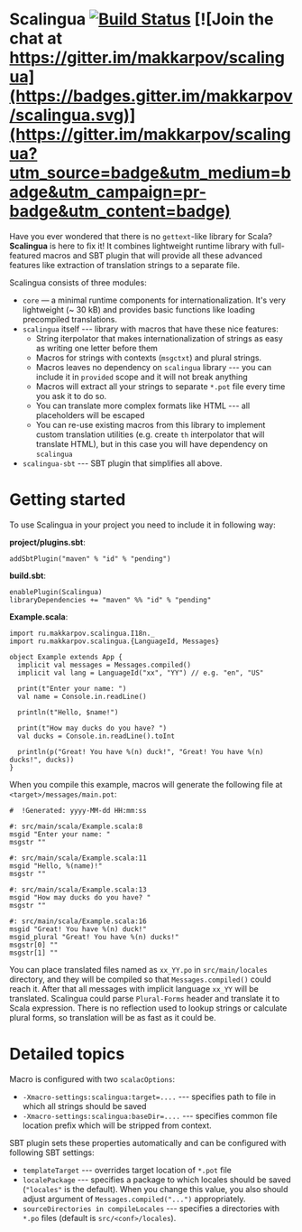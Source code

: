 Scalingua [![Build Status](https://travis-ci.org/makkarpov/scalingua.svg?branch=master)](https://travis-ci.org/makkarpov/scalingua) [![Join the chat at https://gitter.im/makkarpov/scalingua](https://badges.gitter.im/makkarpov/scalingua.svg)](https://gitter.im/makkarpov/scalingua?utm_source=badge&utm_medium=badge&utm_campaign=pr-badge&utm_content=badge)
=========

Have you ever wondered that there is no `gettext`-like library for Scala? **Scalingua** is here to fix it! It combines
lightweight runtime library with full-featured macros and SBT plugin that will provide all these advanced features like
extraction of translation strings to a separate file.

Scalingua consists of three modules:

 * `core` — a minimal runtime components for internationalization. It's very lightweight (~ 30 kB) and provides basic
   functions like loading precompiled translations.
 * `scalingua` itself --- library with macros that have these nice features:
    * String iterpolator that makes internationalization of strings as easy as writing one letter before them
    * Macros for strings with contexts (`msgctxt`) and plural strings.
    * Macros leaves no dependency on `scalingua` library --- you can include it in `provided` scope and it will not break anything
    * Macros will extract all your strings to separate `*.pot` file every time you ask it to do so.
    * You can translate more complex formats like HTML --- all placeholders will be escaped
    * You can re-use existing macros from this library to implement custom translation utilities (e.g. create `th` interpolator that will translate HTML), but in this case you will have dependency on `scalingua`
  * `scalingua-sbt` --- SBT plugin that simplifies all above.

Getting started
===============

To use Scalingua in your project you need to include it in following way:

**project/plugins.sbt**:
    
    addSbtPlugin("maven" % "id" % "pending")

**build.sbt**:

    enablePlugin(Scalingua)
    libraryDependencies += "maven" %% "id" % "pending"

**Example.scala**:

    import ru.makkarpov.scalingua.I18n._
    import ru.makkarpov.scalingua.{LanguageId, Messages}
    
    object Example extends App {
      implicit val messages = Messages.compiled()
      implicit val lang = LanguageId("xx", "YY") // e.g. "en", "US"
      
      print(t"Enter your name: ")
      val name = Console.in.readLine()
      
      println(t"Hello, $name!")
      
      print(t"How may ducks do you have? ")
      val ducks = Console.in.readLine().toInt
      
      println(p("Great! You have %(n) duck!", "Great! You have %(n) ducks!", ducks))
    }

When you compile this example, macros will generate the following file at `<target>/messages/main.pot`:

    #  !Generated: yyyy-MM-dd HH:mm:ss
    
    #: src/main/scala/Example.scala:8
    msgid "Enter your name: "
    msgstr ""
    
    #: src/main/scala/Example.scala:11
    msgid "Hello, %(name)!"
    msgstr ""
    
    #: src/main/scala/Example.scala:13
    msgid "How may ducks do you have? "
    msgstr ""
    
    #: src/main/scala/Example.scala:16
    msgid "Great! You have %(n) duck!"
    msgid_plural "Great! You have %(n) ducks!"
    msgstr[0] ""
    msgstr[1] ""

You can place translated files named as `xx_YY.po` in `src/main/locales` directory, and they will be compiled so that `Messages.compiled()` could reach it. After that all messages with implicit language `xx_YY` will be translated. Scalingua could parse `Plural-Forms` header and translate it to Scala expression. There is no reflection used to lookup strings or calculate plural forms, so translation will be as fast as it could be.

Detailed topics
===============

Macro is configured with two `scalacOptions`:
 * `-Xmacro-settings:scalingua:target=....` --- specifies path to file in which all strings should be saved
 * `-Xmacro-settings:scalingua:baseDir=....` --- specifies common file location prefix which will be stripped from context.

SBT plugin sets these properties automatically and can be configured with following SBT settings:
 * `templateTarget` --- overrides target location of `*.pot` file
 * `localePackage` --- specifies a package to which locales should be saved (`"locales"` is the default). When you change this value, you also should adjust argument of `Messages.compiled("...")` appropriately.
 * `sourceDirectories in compileLocales` --- specifies a directories with `*.po` files (default is `src/<conf>/locales`).

